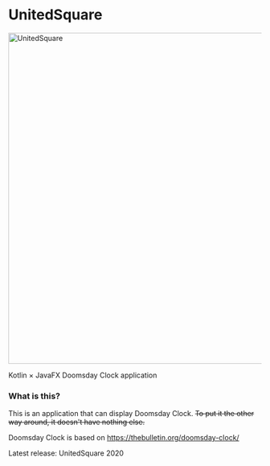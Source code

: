 # UnitedSquare

<img width="658" alt="UnitedSquare" src="https://user-images.githubusercontent.com/70018855/101241809-ce154d00-373c-11eb-85fe-2647a7678cfb.png">

Kotlin × JavaFX Doomsday Clock application

### What is this?
This is an application that can display Doomsday Clock.
~~To put it the other way around, it doesn't have nothing else.~~

Doomsday Clock is based on https://thebulletin.org/doomsday-clock/

Latest release: UnitedSquare 2020
